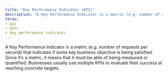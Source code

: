 ```yaml
---
title: "Key Performance Indicator (KPI)"
description: "A Key Performance Indicator is a metric (e.g. number of requests per second) that indicates if some key business objective is being satisfied."
terms:
- kpi
- kpis
- key performance indicator
---
```

A Key Performance Indicator is a metric (e.g. number of requests per second) that indicates if some key business objective is being satisfied. Since it’s a metric, it means that it must be able of being measured or quantified. Businesses usually use multiple KPIs to evaluate their success at reaching concrete targets.

